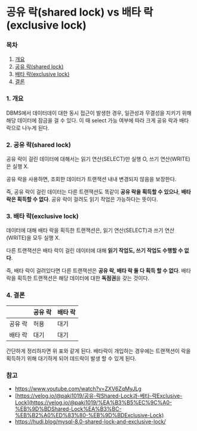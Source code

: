 # 공유 락(shared lock) vs 배타 락(exclusive lock)

### 목차

1. [개요](#1-개요)
2. [공유 락(shared lock)](#2-공유-락shared-lock)
3. [배타 락(exclusive lock)](#3-배타-락exclusive-lock)
4. [결론](#4-결론)

### 1. 개요

DBMS에서 데이터데이 대한 동시 접근이 발생한 경우, 일관성과 무결성을 지키기 위해 해당 데이터에 잠금을 걸 수 있다. 이 때 select 가능 여부에 따라 크게 공유 락과 배타 락으로 나누게 된다.

### 2. 공유 락(shared lock)

공유 락이 걸린 데이터에 대해서는 읽기 연산(SELECT)만 실행 O, 쓰기 연산(WRITE)은 실행 X. 

공유 락을 사용하면, 조회한 데이터가 트랜잭션 내내 변경되지 않음을 보장한다.

즉, 공유 락이 걸린 데이터는 다른 트랜잭션도 똑같이 **공유 락을 획득할 수 있으나**, **배타 락은 획득할 수 없다**. 공유 락이 걸려도 읽기 작업은 가능하다는 뜻이다.

### 3. 배타 락(exclusive lock)

데이터에 대해 배타 락을 획득한 트랜잭션은, 읽기 연산(SELECT)과 쓰기 연산(WRITE)을 모두 실행 X. 

다른 트랜잭션은 배타 락이 걸린 데이터에 대해 **읽기 작업도, 쓰기 작업도 수행할 수 없다**. 

즉, 배타 락이 걸려있다면 다른 트랜잭션은 **공유 락, 배타 락 둘 다 획득 할 수 없다**. 배타 락을 획득한 트랜잭션은 해당 데이터에 대한 **독점권**을 갖는 것이다.

### 4. 결론

|  | 공유 락 | 배타 락 |
| --- | --- | --- |
| 공유 락 | 허용 | 대기 |
| 배타 락 | 대기 | 대기 |

간단하게 정리하자면 위 표와 같게 된다. 배타락이 개입하는 경우에는 트랜잭션이 락을 획득하기 위해 대기하게 되어 데드락이 발생 할 수 있게 된다.

### 참고

- https://www.youtube.com/watch?v=ZXV6ZqMyJLg
- [https://velog.io/@paki1019/공유-락Shared-Lock과-베타-락Exclusive-Lock](https://velog.io/@paki1019/%EA%B3%B5%EC%9C%A0-%EB%9D%BDShared-Lock%EA%B3%BC-%EB%B2%A0%ED%83%80-%EB%9D%BDExclusive-Lock)
- https://hudi.blog/mysql-8.0-shared-lock-and-exclusive-lock/
